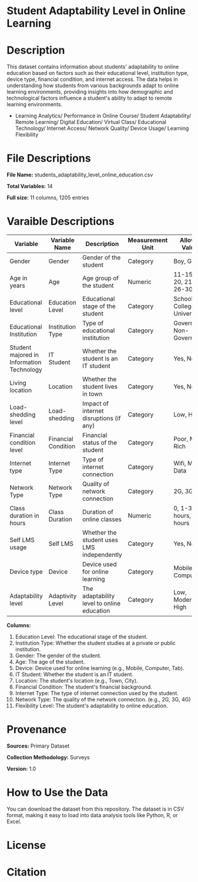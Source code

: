 # Student Adaptability Level in Online Learning

# Description
This dataset contains information about students' adaptability to online education based on factors such as their educational level, institution type, device type, financial condition, and internet access. The data helps in understanding how students from various backgrounds adapt to online learning environments, providing insights into how demographic and technological factors influence a student's ability to adapt to remote learning environments.

* Learning Analytics/ Performance in Online Course/ Student Adaptability/ Remote Learning/ Digital Education/ Virtual Class/ Educational Technology/ Internet Access/ Network Quality/ Device Usage/ Learning Flexibility

# File Descriptions
**File Name:** students_adaptability_level_online_education.csv

**Total Variables:** 14

**Full size:** 11 columns, 1205 entries

# Varaible Descriptions

|     Variable                              |     Variable Name               |     Description                  | Measurement Unit  | Allowed Values  |
|-------------------------------------------|---------------------------------|----------------------------------|-------------------|-----------------|
| Gender                                    | Gender                          | Gender of the student            | Category   | Boy, Girl                  |
| Age in years                              | Age                             | Age group of the student         | Numeric    | 11-15, 16-20, 21-25, 26-30 |
| Educational level                         | Education Level                 | Educational stage of the student | Category   | School, College, University|
| Educational Institution                   | Institution Type                | Type of educational institution  | Category   | Government, Non-Government |
| Student majored in Information Technology | IT Student                      | Whether the student is an IT student | Category | Yes, No                  |
| Living location                           | Location                        | Whether the student lives in town| Category    | Yes, No                   |
| Load-shedding level                       | Load-shedding                   | Impact of internet disruptions (if any) | Category | Low, High             |
| Financial condition level                 | Financial Condition             | Financial status of the student  | Category    | Poor, Mid, Rich           |
| Internet type                             | Internet Type                   | Type of internet connection      | Category    | Wifi, Mobile Data         |
| Network Type                              | Network Type                    | Quality of network connection    | Category    | 2G, 3G, 4G                |
| Class duration in hours                   | Class Duration                  | Duration of online classes       | Numeric     | 0, 1-3 hours, 3-6 hours   |
| Self LMS usage                            | Self LMS                        | Whether the student uses LMS independently     | Category    | Yes, No     |
| Device type                               | Device                          | Device used for online learning  | Category    | Mobile, Tab, Computer     |
| Adaptability level                        | Adaptivity Level                | The adaptability level to online education | Category | Low, Moderate, High |

**Columns:**
1. Education Level: The educational stage of the student.
2. Institution Type: Whether the student studies at a private or public institution.
3. Gender: The gender of the student.
4. Age: The age of the student.
5. Device: Device used for online learning (e.g., Mobile, Computer, Tab).
6. IT Student: Whether the student is an IT student.
7. Location: The student's location (e.g., Town, City).
8. Financial Condition: The student's financial background.
9. Internet Type: The type of internet connection used by the student.
10. Network Type: The quality of the network connection. (e.g., 2G, 3G, 4G)
11. Flexibility Level: The student's adaptability to online education.

# Provenance
**Sources:** Primary Dataset

**Collection Methodology:** Surveys

**Version:** 1.0

# How to Use the Data
You can download the dataset from this repository. The dataset is in CSV format, making it easy to load into data analysis tools like Python, R, or Excel.

# License


# Citation










